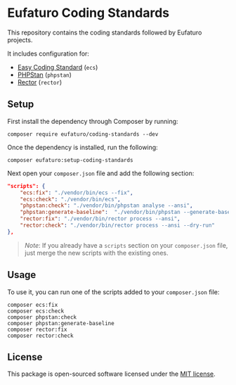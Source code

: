 # Eufaturo Coding Standards

This repository contains the coding standards followed by Eufaturo projects.

It includes configuration for:
- [Easy Coding Standard](https://github.com/easy-coding-standard/easy-coding-standard) (`ecs`)
- [PHPStan](https://phpstan.org/) (`phpstan`)
- [Rector](https://getrector.org/) (`rector`)

## Setup

First install the dependency through Composer by running:

```shell
composer require eufaturo/coding-standards --dev
```

Once the dependency is installed, run the following:

```shell
composer eufaturo:setup-coding-standards
```

Next open your `composer.json` file and add the following section:

```json
"scripts": {
    "ecs:fix": "./vendor/bin/ecs --fix",
    "ecs:check": "./vendor/bin/ecs",
    "phpstan:check": "./vendor/bin/phpstan analyse --ansi",
    "phpstan:generate-baseline":  "./vendor/bin/phpstan --generate-baseline",
    "rector:fix": "./vendor/bin/rector process --ansi",
    "rector:check": "./vendor/bin/rector process --ansi --dry-run"
},
```

> *Note*: If you already have a `scripts` section on your `composer.json` file, just merge the new scripts with the existing ones.

## Usage

To use it, you can run one of the scripts added to your `composer.json` file:

```shell
composer ecs:fix
composer ecs:check
composer phpstan:check
composer phpstan:generate-baseline
composer rector:fix
composer rector:check
```

## License

This package is open-sourced software licensed under the [MIT license](https://opensource.org/licenses/MIT).
